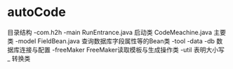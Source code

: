 # autoCode

目录结构
  -com.h2h
    -main
      RunEntrance.java    启动类
      CodeMeachine.java   主要类
    -model
      FieldBean.java      查询数据库字段属性等的Bean类
    -tool
      -data
      -db                 数据库连接与配置
      -freeMaker          FreeMaker读取模板与生成操作类
      -util               表明大小写 _ 转换类
